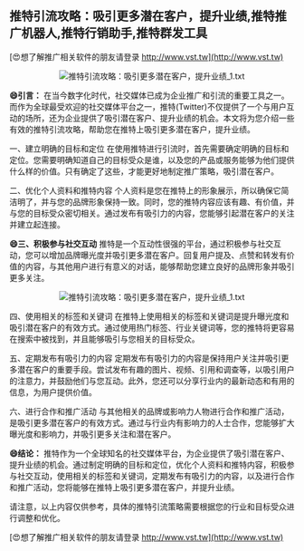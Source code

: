 ## **推特引流攻略：吸引更多潜在客户，提升业绩,推特推广机器人,推特行销助手,推特群发工具**

[😍想了解推广相关软件的朋友请登录 http://www.vst.tw](http://www.vst.tw)

 <center><img src="https://vst.tw/MP4/tuiguang/png/1.png" alt="推特引流攻略：吸引更多潜在客户，提升业绩_1.txt"></center>

**😄引言：**
在当今数字化时代，社交媒体已成为企业推广和引流的重要工具之一。而作为全球最受欢迎的社交媒体平台之一，推特(Twitter)不仅提供了一个与用户互动的场所，还为企业提供了吸引潜在客户、提升业绩的机会。本文将为您介绍一些有效的推特引流攻略，帮助您在推特上吸引更多潜在客户，提升业绩。

一、建立明确的目标和定位
在使用推特进行引流时，首先需要确定明确的目标和定位。您需要明确知道自己的目标受众是谁，以及您的产品或服务能够为他们提供什么样的价值。只有确定了这些，才能更好地制定推广策略，吸引潜在客户。

二、优化个人资料和推特内容
个人资料是您在推特上的形象展示，所以确保它简洁明了，并与您的品牌形象保持一致。同时，您的推特内容应该有趣、有价值，并与您的目标受众密切相关。通过发布有吸引力的内容，您能够引起潜在客户的关注并建立起连接。

**😄三、积极参与社交互动**
推特是一个互动性很强的平台，通过积极参与社交互动，您可以增加品牌曝光度并吸引更多潜在客户。回复用户提及、点赞和转发有价值的内容，与其他用户进行有意义的对话，能够帮助您建立良好的品牌形象并吸引更多关注。

 <center><img src="https://vst.tw/MP4/tuiguang/png/6.png" alt="推特引流攻略：吸引更多潜在客户，提升业绩_1.txt"></center>

四、使用相关的标签和关键词
在推特上使用相关的标签和关键词是提升曝光度和吸引潜在客户的有效方式。通过使用热门标签、行业关键词等，您的推特将更容易在搜索中被找到，并且能够吸引与您相关的目标受众。

五、定期发布有吸引力的内容
定期发布有吸引力的内容是保持用户关注并吸引更多潜在客户的重要手段。尝试发布有趣的图片、视频、引用和调查等，以吸引用户的注意力，并鼓励他们与您互动。此外，您还可以分享行业内的最新动态和有用的信息，为用户提供价值。

六、进行合作和推广活动
与其他相关的品牌或影响力人物进行合作和推广活动，是吸引更多潜在客户的有效方式。通过与行业内有影响力的人士合作，您能够扩大曝光度和影响力，并吸引更多关注和潜在客户。

**😄结论：**
推特作为一个全球知名的社交媒体平台，为企业提供了吸引潜在客户、提升业绩的机会。通过制定明确的目标和定位，优化个人资料和推特内容，积极参与社交互动，使用相关的标签和关键词，定期发布有吸引力的内容，以及进行合作和推广活动，您将能够在推特上吸引更多潜在客户，并提升业绩。

请注意，以上内容仅供参考，具体的推特引流策略需要根据您的行业和目标受众进行调整和优化。

[😍想了解推广相关软件的朋友请登录 http://www.vst.tw](http://www.vst.tw)



